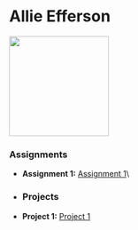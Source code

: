 # Allie Efferson
<img src="./Workspace/AllieEfferson.jpeg" style="width:180px"/>

### Assignments 
- **Assignment 1:** [Assignment 1](./Assignments/Assignment_Html.pdf)\
- ### Projects 
- **Project 1:** [Project 1](./Assignments/Assignment_Html.pdf)
